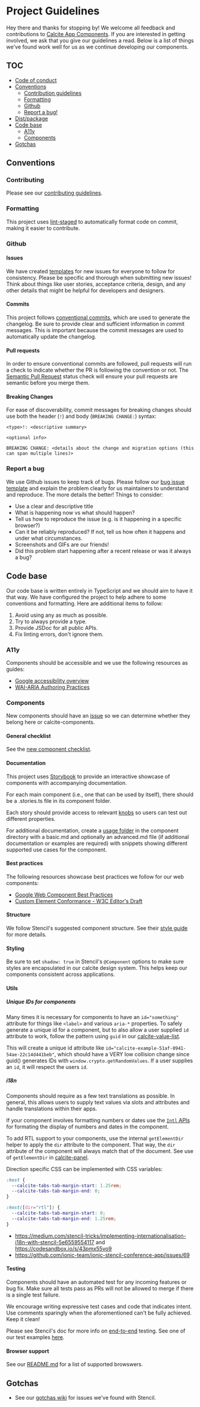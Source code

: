 # Project Guidelines

Hey there and thanks for stopping by! We welcome all feedback and contributions to [Calcite App Components](https://github.com/Esri/calcite-app-components/blob/master/README.md). If you are interested in getting involved, we ask that you give our guidelines a read. Below is a list of things we've found work well for us as we continue developing our components.

## TOC

- [Code of conduct](https://github.com/Esri/contributing/blob/master/CODE_OF_CONDUCT.md)
- [Conventions](#conventions)
  - [Contribution guidelines](https://github.com/esri/contributing)
  - [Formatting](#formatting)
  - [Github](#github)
  - [Report a bug!](#report-a-bug)
- [Dist/package](https://github.com/Esri/calcite-app-components/blob/master/GETTING_STARTED.md_)
- [Code base](#code-base)
  - [A11y](#a11y)
  - [Components](#components)
- [Gotchas](#gotchas)

## Conventions

### Contributing

Please see our [contributing guidelines](https://github.com/Esri/calcite-app-components/blob/master/CONTRIBUTING.md).

### Formatting

This project uses [lint-staged](https://www.npmjs.com/package/lint-staged) to automatically format code on commit, making it easier to contribute.

### Github

#### Issues

We have created [templates](https://github.com/Esri/calcite-app-components/issues/new/choose) for new issues for everyone to follow for consistency. Please be specific and thorough when submitting new issues! Think about things like user stories, acceptance criteria, design, and any other details that might be helpful for developers and designers.

#### Commits

This project follows [conventional commits](https://www.conventionalcommits.org/en/v1.0.0/), which are used to generate the changelog. Be sure to provide clear and sufficient information in commit messages. This is important because the commit messages are used to automatically update the changelog.

#### Pull requests

In order to ensure conventional commits are followed, pull requests will run a check to indicate whether the PR is following the convention or not. The [Semantic Pull Request](https://github.com/probot/semantic-pull-requests) status check will ensure your pull requests are semantic before you merge them.

#### Breaking Changes

For ease of discoverability, commit messages for breaking changes should use both the header (`!`) and body (`BREAKING CHANGE:`) syntax:

```
<type>!: <descriptive summary>

<optional info>

BREAKING CHANGE: <details about the change and migration options (this can span multiple lines)>
```

### Report a bug

We use Github issues to keep track of bugs. Please follow our [bug issue template](https://github.com/Esri/calcite-app-components/issues/new?assignees=&labels=bug%2C+0+-+new&template=bug.md&title=Bug%3A+) and explain the problem clearly for us maintainers to understand and reproduce. The more details the better!
Things to consider:

- Use a clear and descriptive title
- What is happening now vs what should happen?
- Tell us how to reproduce the issue (e.g. is it happening in a specific browser?)
- Can it be reliably reproduced? If not, tell us how often it happens and under what circumstances.
- Screenshots and GIFs are our friends!
- Did this problem start happening after a recent release or was it always a bug?

## Code base

Our code base is written entirely in TypeScript and we should aim to have it that way. We have configured the project to help adhere to some conventions and formatting. Here are additional items to follow:

1. Avoid using any as much as possible.
2. Try to always provide a type.
3. Provide JSDoc for all public APIs.
4. Fix linting errors, don't ignore them.

### A11y

Components should be accessible and we use the following resources as guides:

- [Google accessibility overview](https://developers.google.com/web/fundamentals/accessibility/)
- [WAI-ARIA Authoring Practices](https://www.w3.org/TR/wai-aria-practices-1.1/)

### Components

New components should have an [issue](https://github.com/Esri/calcite-app-components/issues/new?assignees=&labels=new+component%2C+0+-+new%2C+architecture&template=new-component.md&title=New+Component%3A+) so we can determine whether they belong here or calcite-components.

#### General checklist

See the [new component checklist](https://github.com/Esri/calcite-app-components/wiki/New-Component-Checklist).

#### Documentation

This project uses [Storybook](https://storybook.js.org/) to provide an interactive showcase of components with accompanying documentation.

For each main component (i.e., one that can be used by itself), there should be a <component-name>.stories.ts file in its component folder.

Each story should provide access to relevant [knobs](https://github.com/storybookjs/storybook/tree/next/addons/knobs) so users can test out different properties.

For additional documentation, create a [usage folder](https://github.com/Esri/calcite-app-components/tree/master/src/components/calcite-action/usage) in the component directory with a basic.md and optionally an advanced.md file (if additional documentation or examples are required) with snippets showing different supported use cases for the component.

#### Best practices

The following resources showcase best practices we follow for our web components:

- [Google Web Component Best Practices](https://developers.google.com/web/fundamentals/web-components/best-practices)
- [Custom Element Conformance - W3C Editor's Draft](https://html.spec.whatwg.org/multipage/custom-elements.html)

#### Structure

We follow Stencil's suggested component structure. See their [style guide](https://github.com/ionic-team/stencil/blob/master/STYLE_GUIDE.md#file-structure) for more details.

#### Styling

Be sure to set `shadow: true` in Stencil's `@Component` options to make sure styles are encapsulated in our calcite design system. This helps keep our components consistent across applications.

#### Utils

##### Unique IDs for components

Many times it is necessary for components to have an `id="something"` attribute for things like `<label>` and various `aria-*` properties. To safely generate a unique id for a component, but to also allow a user supplied `id` attribute to work, follow the pattern using `guid` in our [calcite-value-list](https://github.com/Esri/calcite-app-components/blob/master/src/components/calcite-value-list/calcite-value-list.tsx).

This will create a unique id attribute like `id="calcite-example-51af-0941-54ae-22c14d441beb"`, which should have a VERY low collision change since guid() generates IDs with `window.crypto.getRandomValues`. If a user supplies an `id`, it will respect the users `id`.

##### i18n

Components should require as a few text translations as possible. In general, this allows users to supply text values via slots and attributes and handle translations within their apps.

If your component involves formatting numbers or dates use the [`Intl` APIs](https://developer.mozilla.org/en-US/docs/Web/JavaScript/Reference/Global_Objects/Intl) for formating the display of numbers and dates in the component.

To add RTL support to your components, use the internal `getElementDir` helper to apply the `dir` attribute to the component. That way, the `dir` attribute of the component will always match that of the document. See use of `getElementDir` in [calcite-panel](https://github.com/Esri/calcite-app-components/blob/master/src/components/calcite-panel/calcite-panel.tsx).

Direction specific CSS can be implemented with CSS variables:

```scss
:host {
  --calcite-tabs-tab-margin-start: 1.25rem;
  --calcite-tabs-tab-margin-end: 0;
}

:host([dir="rtl"]) {
  --calcite-tabs-tab-margin-start: 0;
  --calcite-tabs-tab-margin-end: 1.25rem;
}
```

- https://medium.com/stencil-tricks/implementing-internationalisation-i18n-with-stencil-5e6559554117 and https://codesandbox.io/s/43pmx55vo9
- https://github.com/ionic-team/ionic-stencil-conference-app/issues/69

#### Testing

Components should have an automated test for any incoming features or bug fix. Make sure all tests pass as PRs will not be allowed to merge if there is a single test failure.

We encourage writing expressive test cases and code that indicates intent. Use comments sparingly when the aforementioned can't be fully achieved. Keep it clean!

Please see Stencil's doc for more info on [end-to-end](https://stenciljs.com/docs/end-to-end-testing) testing. See one of our test examples [here](https://github.com/Esri/calcite-app-components/blob/master/src/components/calcite-block/calcite-block.e2e.ts).

#### Browser support

See our [README.md](https://github.com/Esri/calcite-app-components/blob/master/README.md) for a list of supported browswers.

## Gotchas

- See our [gotchas wiki](https://github.com/Esri/calcite-app-components/wiki/Stencil-Tidbits#gotchas) for issues we've found with Stencil.
